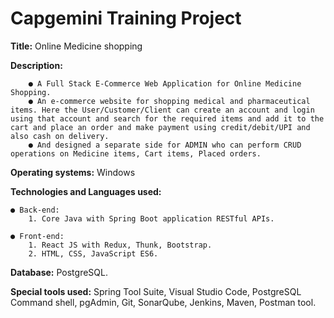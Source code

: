 # Capgemini Training Project

**Title:** Online Medicine shopping

**Description:**

        ● A Full Stack E-Commerce Web Application for Online Medicine Shopping.
        ● An e-commerce website for shopping medical and pharmaceutical items. Here the User/Customer/Client can create an account and login using that account and search for the required items and add it to the cart and place an order and make payment using credit/debit/UPI and also cash on delivery.
        ● And designed a separate side for ADMIN who can perform CRUD operations on Medicine items, Cart items, Placed orders.

**Operating systems:** Windows

**Technologies and Languages used:**

    ● Back-end:
        1. Core Java with Spring Boot application RESTful APIs.

    ● Front-end:
        1. React JS with Redux, Thunk, Bootstrap.
        2. HTML, CSS, JavaScript ES6.

**Database:** PostgreSQL.

**Special tools used:** Spring Tool Suite, Visual Studio Code, PostgreSQL Command
shell, pgAdmin, Git, SonarQube, Jenkins, Maven, Postman tool.
